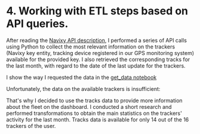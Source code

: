 # 4. Working with ETL steps based on API queries.

After reading the [Navixy API description](https://developers.navixy.com/backend-api/getting-started/), I performed a series of API calls using Python to collect the most relevant information on the trackers (Navixy key entity, tracking device registered in our GPS monitoring system) available for the provided key. I also retrieved the corresponding tracks for the last month, with regard to the date of the last update for the trackers.

I show the way I requested the data in the [get_data notebook](get_data.ipynb)

Unfortunately, the data on the available trackers is insufficient: 

That's why I decided to use the tracks data to provide more information about the fleet on the dashboard. I conducted a short research and performed transformations to obtain the main statistics on the trackers' activity for the last month. Tracks data is available for only 14 out of the 16 trackers of the user.